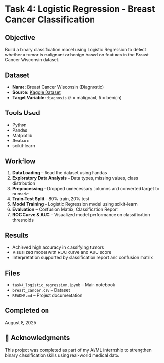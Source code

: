 # Task 4: Logistic Regression - Breast Cancer Classification

## Objective
Build a binary classification model using Logistic Regression to detect whether a tumor is malignant or benign based on features in the Breast Cancer Wisconsin dataset.

## Dataset
- **Name:** Breast Cancer Wisconsin (Diagnostic)
- **Source:** [Kaggle Dataset](https://www.kaggle.com/datasets/uciml/breast-cancer-wisconsin-data)
- **Target Variable:** `diagnosis` (`M` = malignant, `B` = benign)

## Tools Used
- Python
- Pandas
- Matplotlib
- Seaborn
- scikit-learn

## Workflow
1. **Data Loading** – Read the dataset using Pandas
2. **Exploratory Data Analysis** – Data types, missing values, class distribution
3. **Preprocessing** – Dropped unnecessary columns and converted target to numeric
4. **Train-Test Split** – 80% train, 20% test
5. **Model Training** – Logistic Regression model using scikit-learn
6. **Evaluation** – Confusion Matrix, Classification Report
7. **ROC Curve & AUC** – Visualized model performance on classification thresholds

## Results
- Achieved high accuracy in classifying tumors
- Visualized model with ROC curve and AUC score
- Interpretation supported by classification report and confusion matrix

## Files
- `task4_logistic_regression.ipynb` – Main notebook
- `breast_cancer.csv` – Dataset
- `README.md` – Project documentation

## Completed on
August 8, 2025

## 🤝 Acknowledgments
This project was completed as part of my AI/ML internship to strengthen binary classification skills using real-world medical data.
